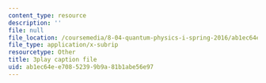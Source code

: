 ```yaml
---
content_type: resource
description: ''
file: null
file_location: /coursemedia/8-04-quantum-physics-i-spring-2016/ab1ec64ee70852399b9a81b1abe56e97_AnzhigYawy8.vtt
file_type: application/x-subrip
resourcetype: Other
title: 3play caption file
uid: ab1ec64e-e708-5239-9b9a-81b1abe56e97
---
```

